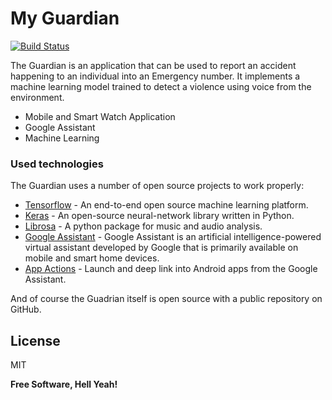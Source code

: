 # My Guardian


[![Build Status](https://travis-ci.org/joemccann/dillinger.svg?branch=master)](https://www.gdgaddis.dev)

The Guardian is an application that can be used to report an accident happening to an individual into an Emergency number. It implements a machine learning model trained to detect a violence using voice from the environment.

  - Mobile and Smart Watch Application
  - Google Assistant
  - Machine Learning


### Used technologies

The Guardian uses a number of open source projects to work properly:

* [Tensorflow](https://www.tensorflow.org) - An end-to-end open source machine learning platform.
* [Keras](https://keras.io/) - An open-source neural-network library written in Python.
* [Librosa](https://librosa.github.io/librosa/) - A python package for music and audio analysis.
* [Google Assistant](https://assistant.google.com/) - Google Assistant is an artificial intelligence-powered virtual assistant developed by Google that is primarily available on mobile and smart home devices.
* [App Actions](https://developers.google.com/assistant/app) - Launch and deep link into Android apps from the Google Assistant.

And of course the Guadrian itself is open source with a public repository on GitHub.

License
----

MIT


**Free Software, Hell Yeah!**

[//]: # (These are reference links used in the body of this note and get stripped out when the markdown processor does its job. There is no need to format nicely because it shouldn't be seen. Thanks SO - http://stackoverflow.com/questions/4823468/store-comments-in-markdown-syntax)


   [dill]: <https://github.com/joemccann/dillinger>
   [git-repo-url]: <https://github.com/joemccann/dillinger.git>
   [john gruber]: <http://daringfireball.net>
   [df1]: <http://daringfireball.net/projects/markdown/>
   [markdown-it]: <https://github.com/markdown-it/markdown-it>
   [Ace Editor]: <http://ace.ajax.org>
   [node.js]: <http://nodejs.org>
   [Twitter Bootstrap]: <http://twitter.github.com/bootstrap/>
   [jQuery]: <http://jquery.com>
   [@tjholowaychuk]: <http://twitter.com/tjholowaychuk>
   [express]: <http://expressjs.com>
   [AngularJS]: <http://angularjs.org>
   [Gulp]: <http://gulpjs.com>

   [PlDb]: <https://github.com/joemccann/dillinger/tree/master/plugins/dropbox/README.md>
   [PlGh]: <https://github.com/joemccann/dillinger/tree/master/plugins/github/README.md>
   [PlGd]: <https://github.com/joemccann/dillinger/tree/master/plugins/googledrive/README.md>
   [PlOd]: <https://github.com/joemccann/dillinger/tree/master/plugins/onedrive/README.md>
   [PlMe]: <https://github.com/joemccann/dillinger/tree/master/plugins/medium/README.md>
   [PlGa]: <https://github.com/RahulHP/dillinger/blob/master/plugins/googleanalytics/README.md>
